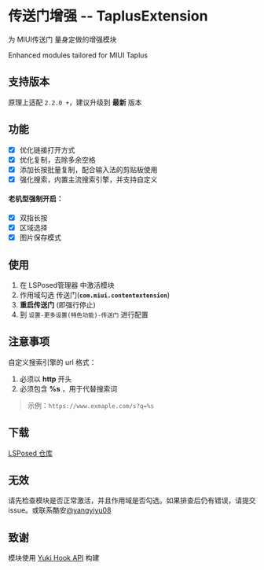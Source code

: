 # 传送门增强 -- TaplusExtension

为 MIUI传送门 量身定做的增强模块

Enhanced modules tailored for MIUI Taplus

## 支持版本

原理上适配 `2.2.0 +`，建议升级到 **最新** 版本

## 功能

* [x] 优化链接打开方式
* [x] 优化复制，去除多余空格
* [x] 添加长按批量复制，配合输入法的剪贴板使用
* [x] 强化搜索，内置主流搜索引擎，并支持自定义

#### 老机型强制开启：

* [x] 双指长按
* [x] 区域选择
* [x] 图片保存模式

## 使用

1. 在 LSPosed管理器 中激活模块
2. 作用域勾选 传送门(**`com.miui.contentextension`**)
3. **重启传送门** (即强行停止)
4. 到 `设置-更多设置(特色功能)-传送门` 进行配置

## 注意事项

自定义搜索引擎的 url 格式：

1. 必须以 **http** 开头
2. 必须包含 **%s** ，用于代替搜索词

> 示例：`https://www.exmaple.com/s?q=%s`

## 下载

[LSPosed 仓库](https://github.com/Xposed-Modules-Repo/io.github.yangyiyu08.taplusext/releases)

## 无效

请先检查模块是否正常激活，并且作用域是否勾选。如果排查后仍有错误，请提交issue。或联系酷安[@yangyiyu08](http://www.coolapk.com/u/1188320)

## 致谢

模块使用 [Yuki Hook API](https://github.com/fankes/YukiHookAPI) 构建

